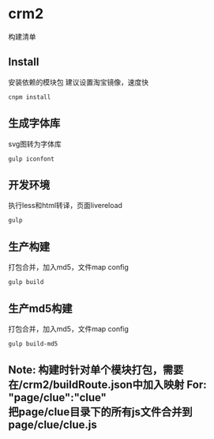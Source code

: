 crm2
========
构建清单

Install
-------

安装依赖的模块包
建议设置淘宝镜像，速度快

```
cnpm install
```

生成字体库
-----
svg图转为字体库
```
gulp iconfont
```

开发环境
-----
执行less和html转译，页面livereload
```
gulp
```

生产构建
-----
打包合并，加入md5，文件map config
```
gulp build
```  

生产md5构建
-----
打包合并，加入md5，文件map config
```
gulp build-md5
```

Note: 
	构建时针对单个模块打包，需要在/crm2/buildRoute.json中加入映射
	For: "page/clue":"clue"  
	把page/clue目录下的所有js文件合并到page/clue/clue.js
-------